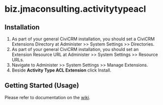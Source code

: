 # biz.jmaconsulting.activitytypeacl

## Installation

1. As part of your general CiviCRM installation, you should set a CiviCRM Extensions Directory at Administer >> System Settings >> Directories.
2. As part of your general CiviCRM installation, you should set an Extension Resource URL at Administer >> System Settings >> Resource URLs.
3. Navigate to Administer >> System Settings >> Manage Extensions.
4. Beside **Activity Type ACL Extension** click Install.

## Getting Started (Usage)

Please refer to documentation on the [wiki](https://github.com/JMAConsulting/biz.jmaconsulting.activitytypeacl/wiki/Configuring-Activity-Type-Permissions).

